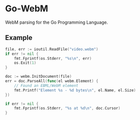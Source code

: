 # Go-WebM

WebM parsing for the Go Programming Language.

## Example

```go
file, err := ioutil.ReadFile("video.webm")
if err != nil {
	fmt.Fprintf(os.Stderr, "%s\n", err)
	os.Exit(1)
}

doc := webm.InitDocument(file)
err = doc.ParseAll(func(el webm.Element) {
	// Found an EBML/WebM element
	fmt.Printf("Element %s - %d bytes\n", el.Name, el.Size)
})

if err != nil {
	fmt.Fprintf(os.Stderr, "%s at %d\n", doc.Cursor)
}
```
